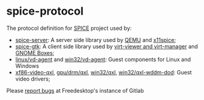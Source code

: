 spice-protocol
==============

The protocol definition for [SPICE] project used by:
* [spice-server]: A server side library used by [QEMU] and [x11spice];
* [spice-gtk]: A client side library used by [virt-viewer and virt-manager] and
  [GNOME Boxes];
* [linux/vd-agent] and [win32/vd-agent]: Guest components for Linux and Windows
* [xf86-video-qxl], [gpu/drm/qxl], [win32/qxl], [win32/qxl-wddm-dod]: Guest video
  drivers;

Please [report bugs] at Freedesktop's instance of Gitlab

[SPICE]: https://spice-space.org
[spice-server]: https://gitlab.freedesktop.org/spice/spice
[QEMU]: https://www.qemu.org
[x11spice]: https://gitlab.com/spice/x11spice
[spice-gtk]: https://gitlab.freedesktop.org/spice/spice-gtk
[virt-viewer and virt-manager]: https://virt-manager.org/
[GNOME Boxes]: https://wiki.gnome.org/Apps/Boxes
[linux/vd-agent]: https://gitlab.freedesktop.org/spice/linux/vd_agent
[win32/vd-agent]: https://gitlab.freedesktop.org/spice/win32/vd_agent
[xf86-video-qxl]: https://gitlab.freedesktop.org/xorg/driver/xf86-video-qxl
[gpu/drm/qxl]: https://git.kernel.org/pub/scm/linux/kernel/git/torvalds/linux.git/tree/drivers/gpu/drm/qxl
[win32/qxl]: https://gitlab.freedesktop.org/spice/win32/qxl
[win32/qxl-wddm-dod]: https://gitlab.freedesktop.org/spice/win32/qxl-wddm-dod
[report bugs]: https://gitlab.freedesktop.org/spice/spice-protocol/issues/
